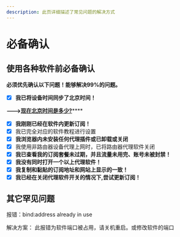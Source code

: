```yaml
---
description: 此页详细描述了常见问题的解决方式
---
```


# 必备确认

## 使用各种软件前必备确认

**必须优先确认以下问题！能够解决99%的问题。**

* [x] **我已将设备时间同步了北京时间！**

**--->**[**现在北京时间是多少?**](https://www.baidu.com/s?wd=%E5%8C%97%E4%BA%AC%E6%97%B6%E9%97%B4)****

* [x] **我刚刚已经在软件内更新订阅！**
* [x] 我已完全对应的软件教程进行设置
* [x] **我浏览器内未安装任何代理插件或已卸载或关闭**
* [x] 我使用非路由器设备代理上网时，已将路由器代理软件关闭
* [x] **我已查看我的订阅套餐未过期，并且流量未用完、账号未被封禁！**
* [x] **我没有同时打开一个以上代理软件！**
* [x] **我复制和黏贴的订阅地址和网站上显示的一致！**
* [x] **我已经在关闭代理软件开关的情况下,尝试更新订阅！**

## 其它罕见问题

报错：bind:address already in use

解决方案： 此报错为软件端口被占用，请关机重启。或修改软件的端口

